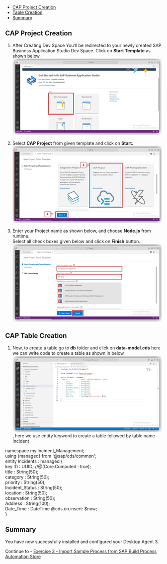 
- [CAP Project Creation](#project)
- [Table Creation](#table)
- [Summary](#summary)


## CAP Project Creation<a name="project"></a>

1. After Creating Dev Space You’ll be redirected to your newly created SAP Business Application Studio Dev Space. Click on <b>Start Template</b> as shown below.  <br>![Start Template](images/08.png)<br>

2. Select <b>CAP Project</b> from given template and click on <b>Start.</b><br>![Start Template](images/10.png)<br>

3. Enter your Project name as shown below, and choose <b>Node.js</b> from runtime.<br>
Select all check boxes given below and click on <b>Finish</b> button.<br>![Start Template](images/11.png)<br>

## CAP Table Creation<a name="table"></a>

1. Now, to create a table go to <b>db</b> folder and click on <b>data-model.cds</b> here we can write code to create a table as shown in below <br>![Start Template](images/12.png)<br>, here we use entity keyword to create a table followed by table name Incident <br>
<p>namespace my.Incident_Management;<br>
using {managed} from '@sap/cds/common';<br>
entity Incidents : managed {<br>
  key ID              : UUID; //@(Core.Computed : true);<br>
      title           : String(50);<br>
      category        : String(50);<br>
      priority        : String(50);<br>
      Incident_Status : String(50);<br>
      location        : String(50);<br>
      observation     : String(50);<br>
      Address         : String(100);<br>
      Date_Time       : DateTime @cds.on.insert: $now;<br>
}<br>
</p>



## Summary <a name="summary"></a>

You have now successfully installed and configured your Desktop Agent 3.

Continue to - [Exercise 3 - Import Sample Process from SAP Build Process Automation Store](../3_ImportSampleProcess/Readme.md)
